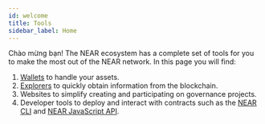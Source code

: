```yaml
---
id: welcome
title: Tools
sidebar_label: Home
---
```


Chào mừng bạn! The NEAR ecosystem has a complete set of tools for you to make the most out of the NEAR network. In this page you will find:

1. [Wallets](https://www.mynearwallet.com/) to handle your assets.
2. [Explorers](explorer.md) to quickly obtain information from the blockchain.
3. Websites to simplify creating and participating on governance projects.
4. Developer tools to deploy and interact with contracts such as the [NEAR CLI](cli.md) and [NEAR JavaScript API](/tools/near-api-js/quick-reference).
